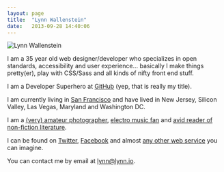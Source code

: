 ```yaml
---
layout: page
title:  "Lynn Wallenstein"
date:   2013-09-28 14:40:06
---
```


![Lynn Wallenstein][photo]

I am a 35 year old web designer/developer who specializes in open standards, accessibility and user experience... basically I make things pretty(er), play with CSS/Sass and all kinds of nifty front end stuff.

I am a Developer Superhero at [GitHub][github] (yep, that is really my title).

I am currently living in [San Francisco][foursquare] and have lived in New Jersey, Silicon Valley, Las Vegas, Maryland and Washington DC.

I am a [(very) amateur photographer][flickr], [electro music fan][lastfm] and [avid reader of non-fiction literature][goodreads].

I can be found on [Twitter][twitter], [Facebook][facebook] and almost [any other web service][about] you can imagine.

You can contact me by email at <a href="mailto:lynn@lynn.io">lynn@lynn.io</a>.

[about]: http://about.me/lynnwallenstein
[facebook]: http://www.facebook.com/lynnwallenstein
[flickr]: http://www.flickr.com/photos/lwallenstein
[foursquare]: https://foursquare.com/lynnwallenstein
[github]: http://github.com/lynnwallenstein
[goodreads]: http://www.goodreads.com/lynnwallenstein
[lastfm]: http://www.last.fm/user/lynnwallenstein
[twitter]: http://www.twitter.com/LynnWallenstein

[photo]: /img/lynn-wallenstein.jpg "Lynn Wallenstein - 2013"
